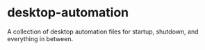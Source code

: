 # desktop-automation
A collection of desktop automation files for startup, shutdown, and everything in between.
